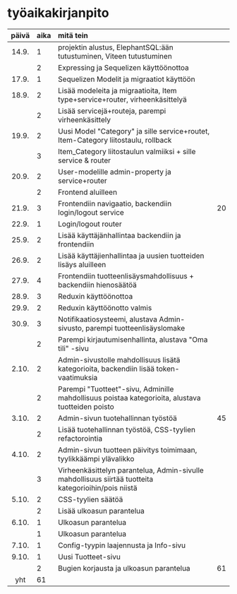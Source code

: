 # työaikakirjanpito

| päivä | aika | mitä tein                                                                                            |     |
| :---: | :--- | :--------------------------------------------------------------------------------------------------- | :-- |
| 14.9. | 1    | projektin alustus, ElephantSQL:ään tutustuminen, Viteen tutustuminen                                 |     |
|       | 2    | Expressing ja Sequelizen käyttöönottoa                                                               |     |
| 17.9. | 1    | Sequelizen Modelit ja migraatiot käyttöön                                                            |     |
| 18.9. | 2    | Lisää modeleita ja migraatioita, Item type+service+router, virheenkäsittelyä                         |     |
|       | 2    | Lisää servicejä+routeja, parempi virheenkäsittely                                                    |     |
| 19.9. | 2    | Uusi Model "Category" ja sille service+routet, Item-Category liitostaulu, rollback                   |     |
|       | 3    | Item_Category liitostaulun valmiiksi + sille service & router                                        |     |
| 20.9. | 2    | User-modelille admin-property ja service+router                                                      |     |
|       | 2    | Frontend aluilleen                                                                                   |     |
| 21.9. | 3    | Frontendiin navigaatio, backendiin login/logout service                                              | 20  |
| 22.9. | 1    | Login/logout router                                                                                  |     |
| 25.9. | 2    | Lisää käyttäjänhallintaa backendiin ja frontendiin                                                   |     |
| 26.9. | 2    | Lisää käyttäjienhallintaa ja uusien tuotteiden lisäys aluilleen                                      |     |
| 27.9. | 4    | Frontendiin tuotteenlisäysmahdollisuus + backendiin hienosäätöä                                      |     |
| 28.9. | 3    | Reduxin käyttöönottoa                                                                                |     |
| 29.9. | 2    | Reduxin käyttöönotto valmis                                                                          |     |
| 30.9. | 3    | Notifikaatiosysteemi, alustava Admin-sivusto, parempi tuotteenlisäyslomake                           |     |
|       | 2    | Parempi kirjautumisenhallinta, alustava "Oma tili" -sivu                                             |     |
| 2.10. | 2    | Admin-sivustolle mahdollisuus lisätä kategorioita, backendiin lisää token-vaatimuksia                |     |
|       | 2    | Parempi "Tuotteet"-sivu, Adminille mahdollisuus poistaa kategorioita, alustava tuotteiden poisto     |     |
| 3.10. | 2    | Admin-sivun tuotehallinnan työstöä                                                                   | 45  |
|       | 2    | Lisää tuotehallinnan työstöä, CSS-tyylien refactorointia                                             |     |
| 4.10. | 2    | Admin-sivun tuotteen päivitys toimimaan, tyylikkäämpi ylävalikko                                     |     |
|       | 3    | Virheenkäsittelyn parantelua, Admin-sivulle mahdollisuus siirtää tuotteita kategorioihin/pois niistä |     |
| 5.10. | 2    | CSS-tyylien säätöä                                                                                   |     |
|       | 2    | Lisää ulkoasun parantelua                                                                            |     |
| 6.10. | 1    | Ulkoasun parantelua                                                                                  |     |
|       | 1    | Ulkoasun parantelua                                                                                  |     |
| 7.10. | 1    | Config-tyypin laajennusta ja Info-sivu                                                               |     |
| 9.10. | 1    | Uusi Tuotteet-sivu                                                                                   |     |
|       | 2    | Bugien korjausta ja ulkoasun parantelua                                                              | 61  |
|  yht  | 61   |                                                                                                      |     |
